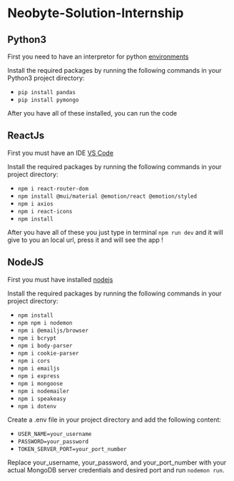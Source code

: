 # Neobyte-Solution-Internship

## Python3

First you need to have an interpretor for python [environments](https://code.visualstudio.com/docs/python/environments)

Install the required packages by running the following commands in your Python3 project directory:

- `pip install pandas`
- `pip install pymongo`

After you have all of these installed, you can run the code

## ReactJs

First you must have an IDE [VS Code](https://code.visualstudio.com/)

Install the required packages by running the following commands in your project directory:

- `npm i react-router-dom`
- `npm install @mui/material @emotion/react @emotion/styled`
- `npm i axios`
- `npm i react-icons`
- `npm install`

After you have all of these you just type in terminal `npm run dev` and it will give to you an local url, press it and will see the app !

## NodeJS

First you must have installed [nodejs](https://nodejs.org/en)

Install the required packages by running the following commands in your project directory:

- `npm install`
- `npm npm i nodemon`
- `npm i @emailjs/browser`
- `npm i bcrypt`
- `npm i body-parser`
- `npm i cookie-parser`
- `npm i cors`
- `npm i emailjs`
- `npm i express`
- `npm i mongoose`
- `npm i nodemailer`
- `npm i speakeasy`
- `npm i dotenv`

Create a .env file in your project directory and add the following content:

- `USER_NAME=your_username`
- `PASSWORD=your_password`
- `TOKEN_SERVER_PORT=your_port_number`

Replace your_username, your_password, and your_port_number with your actual MongoDB server credentials and desired port and run `nodemon run`.
